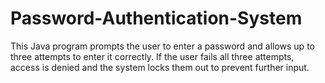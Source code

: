 # Password-Authentication-System
This Java program prompts the user to enter a password and allows up to three attempts to enter it correctly. If the user fails all three attempts, access is denied and the system locks them out to prevent further input.
